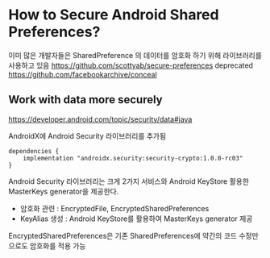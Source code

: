
# How to Secure Android Shared Preferences?

이미 많은 개발자들은 SharedPreference 의 데이터를 암호화 하기 위해 라이브러리를 사용하고 있음 
https://github.com/scottyab/secure-preferences deprecated
https://github.com/facebookarchive/conceal

## Work with data more securely
https://developer.android.com/topic/security/data#java

AndroidX에 Android Security 라이브러리를 추가됨
```
dependencies { 
	implementation "androidx.security:security-crypto:1.0.0-rc03"
}
```

Android Security 라이브러리는 크게 2가지 서비스와 Android KeyStore 활용한 MasterKeys generator을 제공한다.

-   암호화 관련 : EncryptedFile, EncryptedSharedPreferences
-   KeyAlias 생성 : Android KeyStore를 활용하여 MasterKeys generator 제공


EncryptedSharedPreferences은 기존 SharedPreferences에 약간의 코드 수정만으로도 암호화를 적용 가능


<!--stackedit_data:
eyJoaXN0b3J5IjpbLTE2MDc4MDkxNjRdfQ==
-->
